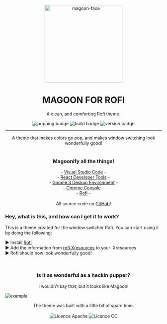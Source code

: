 <p align="center">
  <img alt='magoon-face' src='https://cloud.githubusercontent.com/assets/14088342/25765655/6603ba32-31ee-11e7-8592-60ff4b445127.png' width='250'/>
  <h1 align="center">MAGOON FOR ROFI</h1>
  <p align="center">A clean, and comforting Rofi theme.</p>
  <p align="center">
    <img alt='popping badge' src='https://img.shields.io/badge/colors-popping!-green.svg?style=flat-square' />
    <img alt='build badge' src='https://img.shields.io/badge/build-passing-green.svg?style=flat-square' />
    <img alt='version badge' src='https://img.shields.io/badge/version-1.2.0-blue.svg?style=flat-square' />
  </p>
</div>
<hr>

<p align="center">
  A theme that makes colors go pop, and makes window switching look wonderfully good! <br><br>
  <h3 align="center">Magoonify all the things!</h3>
  <p align="center">
  - <a href="https://marketplace.visualstudio.com/items?itemName=Northerntwig.magoon">Visual Studio Code</a> - <br>
  - <a href="https://goo.gl/Gds7zy">React Developer Tools</a> - <br>
    - <a href="https://github.com/NorthernTwig/Magoon/tree/master/gtk">Gnome 3 Deskop Environment</a> - <br>
    - <a href="https://chrome.google.com/webstore/detail/magoon-chrome-devtools-th/aaimlcmkljmacmacanfbhfgjkahgaihm">Chrome Console</a> -<br>
    - <a href="https://github.com/NorthernTwig/Magoon/tree/master/rofi">Rofi</a> -<br><br>
    All source code on <a href="https://github.com/NorthernTwig/Magoon">GitHub</a>! 
  </p>
</p>

### Hey, what is this, and how can I get it to work?
This is a theme created for the window switcher Rofi. You can start using it by doing the following:

▶ Install [Rofi](https://github.com/DaveDavenport/rofi)  
▶ Add the information from [rofi.Xresources](https://github.com/NorthernTwig/Magoon/blob/master/rofi/rofi.Xresources) to your .Xresources  
▶ Rofi should now look wonderfully good!

<p align="center"><br>
  <h3 align="center">Is it as wonderful as a heckin pupper?</h3>
  <p align="center">I wouldn't say that, but it looks like Magoon!</p>
  <img alt='example' src='https://user-images.githubusercontent.com/14088342/28724274-c2d94224-73b9-11e7-92fc-cadd20c0df4f.png' />
</p>

<p align="center">
  The theme was built with a little bit of spare time.<br><br>
  <img alt='Licence Apache' src='https://img.shields.io/badge/License-Apache_2.0-blue.svg?style=flat-square' />
  <img alt='Licence CC' src='https://img.shields.io/badge/License-CC_BY--SA_4.0-blue.svg?style=flat-square' />
</p>

